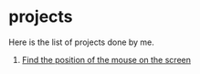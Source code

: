 # projects
Here is the list of projects done by me.

1. [Find the position of the mouse on the screen](https://afridhussain.me/projects/where-is-mouse/)
